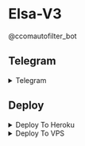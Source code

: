 # Elsa-V3
@ccomautofilter_bot
<br>


## Telegram

<details><summary>Telegram</summary>
<p>
<br>
<a href="https://t.me?template=https://t.me/cinemala_com"></a>
</p>
</details>


## Deploy

<details><summary>Deploy To Heroku</summary>
<p>
<br>
<a href="https://telegram.org?template=https://github.com/Botowner/Elsa-V3">
  <img src="https://www.herokucdn.com/deploy/button.svg" alt="Deploy">
</a>
</p>
</details>

<details><summary>Deploy To VPS</summary>
<p>
<pre>
git clone https://github.com/Botowner/Elsa-V3
# Install Packages
pip3 install -U -r requirements.txt
Edit info.py with variables as given below then run bot
python3 bot.py
</pre>
</p>
</details>
